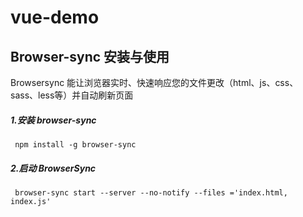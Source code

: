 # vue-demo
## Browser-sync 安装与使用
Browsersync 能让浏览器实时、快速响应您的文件更改（html、js、css、sass、less等）并自动刷新页面
##### 1.安装 browser-sync
` npm install -g browser-sync`
##### 2.启动 BrowserSync
` browser-sync start --server --no-notify --files ='index.html, index.js'`